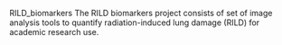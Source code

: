 RILD_biomarkers
The RILD biomarkers project consists of set of image analysis tools to quantify radiation-induced lung damage (RILD) for academic research use.
